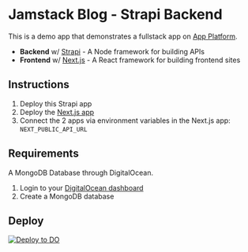 # Jamstack Blog - Strapi Backend

This is a demo app that demonstrates a fullstack app on [App Platform](https://www.digitalocean.com/products/app-platform/).

- **Backend** w/ [Strapi](https://strapi.io) - A Node framework for building APIs
- **Frontend** w/ [Next.js](https://nextjs.org) - A React framework for building frontend sites


## Instructions

1. Deploy this Strapi app
1. Deploy the [Next.js app](https://github.com/do-community/jamstack-blog-nextjs)
1. Connect the 2 apps via environment variables in the Next.js app: `NEXT_PUBLIC_API_URL`

## Requirements

A MongoDB Database through DigitalOcean.

1. Login to your [DigitalOcean dashboard](https://cloud.digitalocean.com/databases)
2. Create a MongoDB database

## Deploy

[![Deploy to DO](https://mp-assets1.sfo2.digitaloceanspaces.com/deploy-to-do/do-btn-blue.svg)](https://cloud.digitalocean.com/apps/new?repo=https://github.com/chris-on-code/jamstack-blog-strapi/tree/master)
